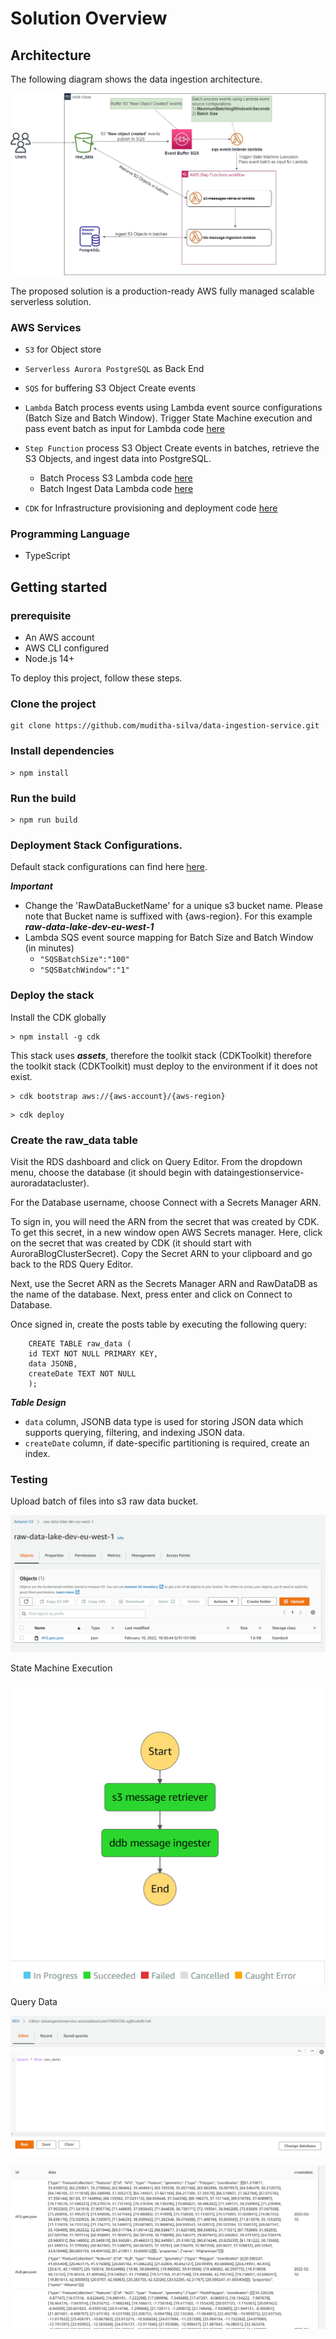 # Solution Overview

## Architecture

The following diagram shows the data ingestion architecture.

![image info](images/architecture.jpg)

The proposed solution is a production-ready AWS fully managed scalable serverless solution.

### AWS Services

-   `S3` for Object store
-   `Serverless Aurora PostgreSQL` as Back End
-   `SQS` for buffering S3 Object Create events
-   `Lambda` Batch process events using Lambda event source configurations (Batch Size and Batch Window). Trigger State Machine execution and pass event batch as input for Lambda code [here](./src/sqs-event-listener-lambda.ts)

-   `Step Function` process S3 Object Create events in batches, retrieve the S3 Objects, and ingest data into PostgreSQL.

    -   Batch Process S3 Lambda code [here](./src/s3-messages-retrieval-lambda.ts)
    -   Batch Ingest Data Lambda code [here](./src/rds-message-ingestion-lambda.ts)

-   `CDK` for Infrastructure provisioning and deployment code [here](./lib/project-stack.ts)

### Programming Language

-   TypeScript

## Getting started

### prerequisite

-   An AWS account
-   AWS CLI configured
-   Node.js 14+

To deploy this project, follow these steps.

### Clone the project

```
git clone https://github.com/muditha-silva/data-ingestion-service.git
```

### Install dependencies

```
> npm install
```

### Run the build

```
> npm run build
```

### Deployment Stack Configurations.

Default stack configurations can find here [here](./etc/default.json).

**_Important_**

-   Change the 'RawDataBucketName' for a unique s3 bucket name. Please note that Bucket name is suffixed with {aws-region}. For this example **_raw-data-lake-dev-eu-west-1_**
-   Lambda SQS event source mapping for Batch Size and Batch Window (in minutes)
    -   `"SQSBatchSize":"100"`
    -   `"SQSBatchWindow":"1"`

### Deploy the stack

Install the CDK globally

```
> npm install -g cdk
```

This stack uses **_assets_**, therefore the toolkit stack (CDKToolkit) therefore the toolkit stack (CDKToolkit) must deploy to the environment if it does not exist.

```
> cdk bootstrap aws://{aws-account}/{aws-region}
```

```
> cdk deploy
```

### Create the raw_data table

Visit the RDS dashboard and click on Query Editor. From the dropdown menu, choose the database (it should begin with dataingestionservice-auroradatacluster).

For the Database username, choose Connect with a Secrets Manager ARN.

To sign in, you will need the ARN from the secret that was created by CDK. To get this secret, in a new window open AWS Secrets manager. Here, click on the secret that was created by CDK (it should start with AuroraBlogClusterSecret). Copy the Secret ARN to your clipboard and go back to the RDS Query Editor.

Next, use the Secret ARN as the Secrets Manager ARN and RawDataDB as the name of the database. Next, press enter and click on Connect to Database.

Once signed in, create the posts table by executing the following query:

```
    CREATE TABLE raw_data (
    id TEXT NOT NULL PRIMARY KEY,
    data JSONB,
    createDate TEXT NOT NULL
    );
```

**_Table Design_**

-   `data` column, JSONB data type is used for storing JSON data which supports querying, filtering, and indexing JSON data.
-   `createDate` column, if date-specific partitioning is required, create an index.

### Testing

Upload batch of files into s3 raw data bucket.

![image info](images/s3-bucket.png)

State Machine Execution

![image info](images/state-machine.jpg.png)

Query Data

![image info](images/query-editor-1.png)

![image info](images/qurey-results.png)
